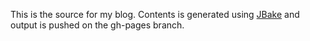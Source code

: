This is the source for my blog. Contents is generated using [JBake](http://jbake.org/) and output is pushed on the gh-pages branch.
